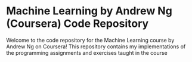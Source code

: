 # Machine Learning by Andrew Ng (Coursera) Code Repository
Welcome to the code repository for the Machine Learning course by Andrew Ng on Coursera! This repository contains my implementations of the programming assignments and exercises taught in the course
